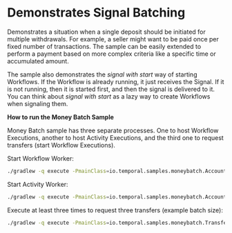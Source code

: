 # Demonstrates Signal Batching

Demonstrates a situation when a single deposit should be initiated for multiple withdrawals.
For example, a seller might want to be paid once per fixed number of transactions.
The sample can be easily extended to perform a payment based on more complex criteria like a specific time or accumulated amount.

The sample also demonstrates the *signal with start* way of starting Workflows.
If the Workflow is already running, it just receives the Signal. If it is not running, then it is started first, and then the signal is delivered to it.
You can think about *signal with start* as a lazy way to create Workflows when signaling them.

**How to run the Money Batch Sample**

Money Batch sample has three separate processes. One to host Workflow Executions,
another to host Activity Executions, and the third one to request transfers (start Workflow Executions).

Start Workflow Worker:

```bash
./gradlew -q execute -PmainClass=io.temporal.samples.moneybatch.AccountTransferWorker
```

Start Activity Worker:

```bash
./gradlew -q execute -PmainClass=io.temporal.samples.moneybatch.AccountActivityWorker
```

Execute at least three times to request three transfers (example batch size):

```bash
./gradlew -q execute -PmainClass=io.temporal.samples.moneybatch.TransferRequester
```
